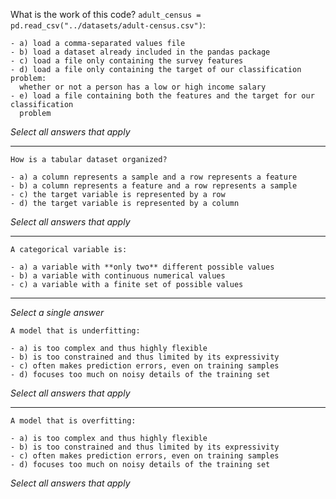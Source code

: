 
What is the work of this code?
`adult_census = pd.read_csv("../datasets/adult-census.csv")`:
```
- a) load a comma-separated values file
- b) load a dataset already included in the pandas package
- c) load a file only containing the survey features
- d) load a file only containing the target of our classification problem:
  whether or not a person has a low or high income salary
- e) load a file containing both the features and the target for our classification
  problem

```
_Select all answers that apply_

---

```{admonition} Question
How is a tabular dataset organized?

- a) a column represents a sample and a row represents a feature
- b) a column represents a feature and a row represents a sample
- c) the target variable is represented by a row
- d) the target variable is represented by a column

```
_Select all answers that apply_

---

```{admonition} Question
A categorical variable is:

- a) a variable with **only two** different possible values
- b) a variable with continuous numerical values
- c) a variable with a finite set of possible values

```
---
_Select a single answer_

```{admonition} Question
A model that is underfitting:

- a) is too complex and thus highly flexible
- b) is too constrained and thus limited by its expressivity
- c) often makes prediction errors, even on training samples
- d) focuses too much on noisy details of the training set

```
_Select all answers that apply_

---

```{admonition} Question
A model that is overfitting:

- a) is too complex and thus highly flexible
- b) is too constrained and thus limited by its expressivity
- c) often makes prediction errors, even on training samples
- d) focuses too much on noisy details of the training set

```
_Select all answers that apply_